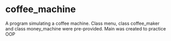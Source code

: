 # coffee_machine
A program simulating a coffee machine.
Class menu, class coffee_maker and class money_machine were pre-provided.
Main was created to practice OOP
